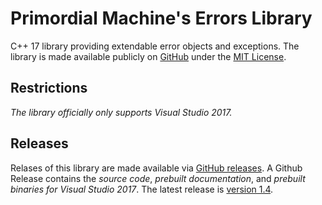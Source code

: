 # Primordial Machine's Errors Library
C++ 17 library providing extendable error objects and exceptions. 
The library is made available publicly on [GitHub](https://github.com/primordialmachine/errors) under the [MIT License](https://github.com/primordialmachine/errors/blob/master/LICENSE).

## Restrictions
*The library officially only supports Visual Studio 2017.*

## Releases
Relases of this library are made available via [GitHub releases](https://github.com/primordialmachine/errors/releases/). A Github Release contains the *source code*, *prebuilt documentation*, and *prebuilt binaries for Visual Studio 2017*. The latest release is [version 1.4](https://github.com/primordialmachine/errors/releases/latest).
